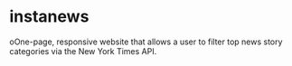 # instanews
 oOne-page, responsive website that allows a user to filter top news story categories via the New York Times API.
